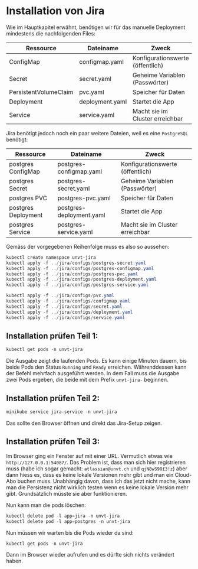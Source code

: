# Installation von Jira

Wie im Hauptkapitel erwähnt, benötigen wir für das manuelle Deployment mindestens die nachfolgenden Files:

| Ressource             | Dateiname                | Zweck                            |
| --------------------- | ------------------------ | -------------------------------- |
| ConfigMap             | configmap.yaml           | Konfigurationswerte (öffentlich) |
| Secret                | secret.yaml              | Geheime Variablen (Passwörter)   |
| PersistentVolumeClaim | pvc.yaml                 | Speicher für Daten               |
| Deployment            | deployment.yaml          | Startet die App                  |
| Service               | service.yaml             | Macht sie im Cluster erreichbar  |

Jira benötigt jedoch noch ein paar weitere Dateien, weil es eine `PostgreSQL` benötigt:

| Ressource             | Dateiname                | Zweck                            |
| --------------------- | ------------------------ | -------------------------------- |
| postgres ConfigMap    | postgres-configmap.yaml  | Konfigurationswerte (öffentlich) |
| postgres Secret       | postgres-secret.yaml     | Geheime Variablen (Passwörter)   |
| postgres PVC          | postgres-pvc.yaml        | Speicher für Daten               |
| postgres Deployment   | postgres-deployment.yaml | Startet die App                  |
| postgres Service      | postgres-service.yaml    | Macht sie im Cluster erreichbar  |

Gemäss der vorgegebenen Reihenfolge muss es also so aussehen:

```powershell
kubectl create namespace unvt-jira
kubectl apply -f ../jira/configs/postgres-secret.yaml
kubectl apply -f ../jira/configs/postgres-configmap.yaml
kubectl apply -f ../jira/configs/postgres-pvc.yaml
kubectl apply -f ../jira/configs/postgres-deployment.yaml
kubectl apply -f ../jira/configs/postgres-service.yaml

kubectl apply -f ../jira/configs/pvc.yaml
kubectl apply -f ../jira/configs/configmap.yaml
kubectl apply -f ../jira/configs/secret.yaml
kubectl apply -f ../jira/configs/deployment.yaml
kubectl apply -f ../jira/configs/service.yaml
```

## Installation prüfen Teil 1:

```powershell
kubectl get pods -n unvt-jira
```

Die Ausgabe zeigt die laufenden Pods. Es kann einige Minuten dauern, bis beide Pods den Status `Running` und `Ready` erreichen. Währenddessen kann der Befehl mehrfach ausgeführt werden. In dem Fall muss die Ausgabe zwei Pods ergeben, die beide mit dem Prefix `unvt-jira-` beginnen.

## Installation prüfen Teil 2:
```powershell
minikube service jira-service -n unvt-jira
```

Das sollte den Browser öffnen und direkt das Jira-Setup zeigen.

## Installation prüfen Teil 3:
Im Browser ging ein Fenster auf mit einer URL. Vermutlich etwas wie `http://127.0.0.1:54087/`. Das Problem ist, dass man sich hier registrieren muss (habe ich sogar gemacht: `atlassian@unvt.ch` und `qjN8wS9O£3!z`) aber dann hiess es, dass es keine lokale Versionen mehr gibt und man ein Cloud-Abo buchen muss. Unabhängig davon, dass ich das jetzt nicht mache, kann man die Persistenz nicht wirklich testen wenn es keine lokale Version mehr gibt. Grundsätzlich müsste sie aber funktionieren.

Nun kann man die pods löschen:
```powershell
kubectl delete pod -l app=jira -n unvt-jira
kubectl delete pod -l app=postgres -n unvt-jira
```

Nun müssen wir warten bis die Pods wieder da sind:
```powershell
kubectl get pods -n unvt-jira
```

Dann im Browser wieder aufrufen und es dürfte sich nichts verändert haben.